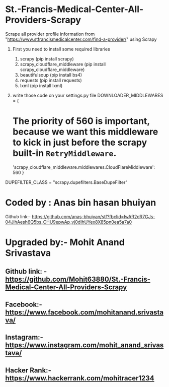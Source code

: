 # St.-Francis-Medical-Center-All-Providers-Scrapy
Scrape all provider profile information from "https://www.stfrancismedicalcenter.com/find-a-provider/" using Scrapy

1. First you need to install some required libraries
    1. scrapy  (pip install scrapy)
    2. scrapy_cloudflare_middleware (pip install scrapy_cloudflare_middleware)
    2. beautifulsoup (pip install bs4)
    3. requests (pip install requests)
    4. lxml (pip install lxml)
    

2. write those code on your settings.py file
DOWNLOADER_MIDDLEWARES = {
    # The priority of 560 is important, because we want this middleware to kick in just before the scrapy built-in `RetryMiddleware`.
    'scrapy_cloudflare_middleware.middlewares.CloudFlareMiddleware': 560
	}

DUPEFILTER_CLASS = "scrapy.dupefilters.BaseDupeFilter"

# Coded by : Anas bin hasan bhuiyan
Github link:- https://github.com/anas-bhuiyan/stf?fbclid=IwAR2dR7GJs-04JihAesh6Q5bs_CHU9epwAp_vj0dIhUYex8X85pn0ea5a7a0

# Upgraded by:- Mohit Anand Srivastava
## Github link: -https://github.com/Mohit63880/St.-Francis-Medical-Center-All-Providers-Scrapy
## Facebook:- https://www.facebook.com/mohitanand.srivastava/
## Instagram:-https://www.instagram.com/mohit_anand_srivastava/
## Hacker Rank:-https://www.hackerrank.com/mohitracer1234

